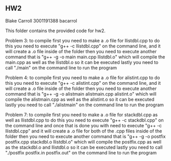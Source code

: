 ## HW2
Blake Carroll
3001191388
bacarrol

This folder contains the provided code for hw2. 

Problem 3:
to compile first you need to make a .o file for llistdbl.cpp
to do this you need to execute "g++ -c llistdbl.cpp" on the command line, and it will create a .o file inside of the folder
then you need to execute another command that is "g++ -g -o main main.cpp llistdbl.o" which will compile the main.cpp as well as the llistdbl.o so it can be executed
lastly you need to call "./main" on the command line to run the program

Problem 4:
to compile first you need to make a .o file for alistint.cpp
to do this you need to execute "g++ -c alistint.cpp" on the command line, and it will create a .o file inside of the folder
then you need to execute another command that is "g++ -g -o alistmain alistmain.cpp alistint.o" which will compile the alistmain.cpp as well as the alistint.o so it can be executed
lastly you need to call "./alistmain" on the command line to run the program


Problem 7:
to compile first you need to make a .o file for stackdbl.cpp as well as llistdbl.cpp
to do this you need to execute "g++ -c stackdbl.cpp" on the command line and once that is done you with need to execute "g++ -c llistdbl.cpp" and it will create a .o file for both of the .cpp files inside of the folder
then you need to execute another command that is "g++ -g -o postfix postfix.cpp stackdbl.o llistdbl.o" which will compile the postfix.cpp as well as the stackdbl.o and llistdbl.o so it can be executed
lastly you need to call "./postfix postfix.in postfix.out" on the command line to run the program